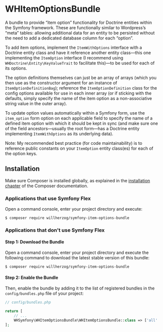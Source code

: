 # WHItemOptionsBundle
 A bundle to provide “item option” functionality for Doctrine entities within the Symfony framework.
 These are functionally similar to Wordpress’s “meta” tables: allowing additional data for an entity to be persisted without the need to add a dedicated database column for each “option”.

 To add item options, implement the `ItemWithOptions` interface with a Doctrine entity class and have it reference another entity class—this one implementing the `ItemOption` interface (I recommend using `WHDoctrine\Entity\KeyValueTrait` to facilitate this)—to be used for each of its options.

 The option definitions themselves can just be an array of arrays (which you then use as the constructor argument for an instance of `ItemOptionDefinitionBag`); reference the `ItemOptionDefinition` class for the config options available for use in each inner array (or if sticking with the defaults, simply specify the name of the item option as a non-associative string value in the outer array).

 To update option values automatically within a Symfony form, use the `item_option` form option on each applicable field to specify the name of a defined item option with which it should be kept in sync (and make sure one of the field ancestors—usually the root form—has a Doctrine entity implementing `ItemWithOptions` as its underlying data).

 Note: My recommended best practice (for code maintainability) is to reference public constants on your `ItemOption` entity class(es) for each of the option keys.


## Installation

Make sure Composer is installed globally, as explained in the
[installation chapter](https://getcomposer.org/doc/00-intro.md)
of the Composer documentation.

### Applications that use Symfony Flex

Open a command console, enter your project directory and execute:

```console
$ composer require willherzog/symfony-item-options-bundle
```

### Applications that don't use Symfony Flex

#### Step 1: Download the Bundle

Open a command console, enter your project directory and execute the
following command to download the latest stable version of this bundle:

```console
$ composer require willherzog/symfony-item-options-bundle
```

#### Step 2: Enable the Bundle

Then, enable the bundle by adding it to the list of registered bundles
in the `config/bundles.php` file of your project:

```php
// config/bundles.php

return [
    // ...
    WHSymfony\WHItemOptionsBundle\WHItemOptionsBundle::class => ['all' => true],
];
```
